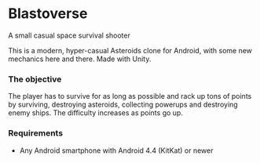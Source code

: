 # Blastoverse
A small casual space survival shooter

This is a modern, hyper-casual Asteroids clone for Android, with some new mechanics here and there. Made with Unity.

### The objective
The player has to survive for as long as possible and rack up tons of points by surviving, destroying asteroids, collecting powerups and destroying enemy ships. The difficulty increases as points go up.

### Requirements
- Any Android smartphone with Android 4.4 (KitKat) or newer
